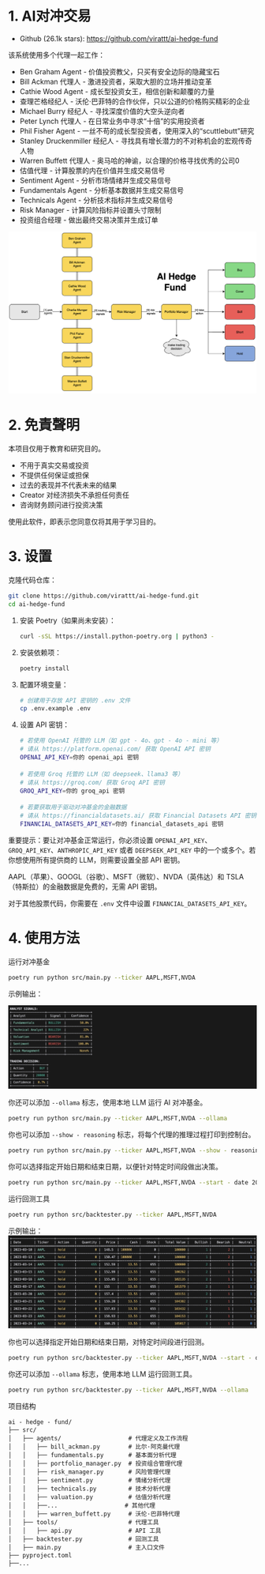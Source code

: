 # 1. AI对冲交易
- Github (26.1k stars): https://github.com/virattt/ai-hedge-fund

该系统使用多个代理一起工作：

- Ben Graham Agent - 价值投资教父，只买有安全边际的隐藏宝石
- Bill Ackman 代理人 - 激进投资者，采取大胆的立场并推动变革
- Cathie Wood Agent - 成长型投资女王，相信创新和颠覆的力量
- 查理芒格经纪人 - 沃伦·巴菲特的合作伙伴，只以公道的价格购买精彩的企业
- Michael Burry 经纪人 - 寻找深度价值的大空头逆向者
- Peter Lynch 代理人 - 在日常业务中寻求“十倍”的实用投资者
- Phil Fisher Agent - 一丝不苟的成长型投资者，使用深入的“scuttlebutt”研究
- Stanley Druckenmiller 经纪人 - 寻找具有增长潜力的不对称机会的宏观传奇人物
- Warren Buffett 代理人 - 奥马哈的神谕，以合理的价格寻找优秀的公司0
- 估值代理 - 计算股票的内在价值并生成交易信号
- Sentiment Agent - 分析市场情绪并生成交易信号
- Fundamentals Agent - 分析基本数据并生成交易信号
- Technicals Agent - 分析技术指标并生成交易信号
- Risk Manager - 计算风险指标并设置头寸限制
- 投资组合经理 - 做出最终交易决策并生成订单

![img.png](.06_多代理对冲交易/架构图.png)

# 2. 免責聲明

本项目仅用于教育和研究目的。

- 不用于真实交易或投资
- 不提供任何保证或担保
- 过去的表现并不代表未来的结果
- Creator 对经济损失不承担任何责任
- 咨询财务顾问进行投资决策

使用此软件，即表示您同意仅将其用于学习目的。

# 3. 设置

克隆代码仓库：
```bash
git clone https://github.com/virattt/ai-hedge-fund.git
cd ai-hedge-fund
```

1. 安装 Poetry（如果尚未安装）：
    ```bash
    curl -sSL https://install.python-poetry.org | python3 -
    ```

2. 安装依赖项：
    ```bash
    poetry install
    ```

3. 配置环境变量：
    ```bash
    # 创建用于存放 API 密钥的 .env 文件
    cp .env.example .env
    ```

4. 设置 API 密钥：
    ```bash
    # 若使用 OpenAI 托管的 LLM（如 gpt - 4o、gpt - 4o - mini 等）
    # 请从 https://platform.openai.com/ 获取 OpenAI API 密钥
    OPENAI_API_KEY=你的 openai_api 密钥
    
    # 若使用 Groq 托管的 LLM（如 deepseek、llama3 等）
    # 请从 https://groq.com/ 获取 Groq API 密钥
    GROQ_API_KEY=你的 groq_api 密钥
    
    # 若要获取用于驱动对冲基金的金融数据
    # 请从 https://financialdatasets.ai/ 获取 Financial Datasets API 密钥
    FINANCIAL_DATASETS_API_KEY=你的 financial_datasets_api 密钥
    ```

重要提示：要让对冲基金正常运行，你必须设置 `OPENAI_API_KEY`、`GROQ_API_KEY`、`ANTHROPIC_API_KEY` 或者 `DEEPSEEK_API_KEY` 中的一个或多个。若你想使用所有提供商的 LLM，则需要设置全部 API 密钥。

AAPL（苹果）、GOOGL（谷歌）、MSFT（微软）、NVDA（英伟达）和 TSLA（特斯拉）的金融数据是免费的，无需 API 密钥。

对于其他股票代码，你需要在 `.env` 文件中设置 `FINANCIAL_DATASETS_API_KEY`。

# 4. 使用方法

运行对冲基金
```bash
poetry run python src/main.py --ticker AAPL,MSFT,NVDA
```

示例输出：

![img.png](.06_多代理对冲交易/输出示例.png)

你还可以添加 `--ollama` 标志，使用本地 LLM 运行 AI 对冲基金。
```bash
poetry run python src/main.py --ticker AAPL,MSFT,NVDA --ollama
```

你也可以添加 `--show - reasoning` 标志，将每个代理的推理过程打印到控制台。
```bash
poetry run python src/main.py --ticker AAPL,MSFT,NVDA --show - reasoning
```
你可以选择指定开始日期和结束日期，以便针对特定时间段做出决策。
```bash
poetry run python src/main.py --ticker AAPL,MSFT,NVDA --start - date 2024-01-01 --end - date 2024-03-01 
```

运行回测工具

```bash
poetry run python src/backtester.py --ticker AAPL,MSFT,NVDA
```

示例输出：
![img.png](.06_多代理对冲交易/输出示例2.png)

你也可以选择指定开始日期和结束日期，对特定时间段进行回测。
```bash
poetry run python src/backtester.py --ticker AAPL,MSFT,NVDA --start - date 2024-01-01 --end - date 2024-03-01
```

你还可以添加 `--ollama` 标志，使用本地 LLM 运行回测工具。
```bash
poetry run python src/backtester.py --ticker AAPL,MSFT,NVDA --ollama
```

项目结构
```
ai - hedge - fund/
├── src/
│   ├── agents/                   # 代理定义及工作流程
│   │   ├── bill_ackman.py        # 比尔·阿克曼代理
│   │   ├── fundamentals.py       # 基本面分析代理
│   │   ├── portfolio_manager.py  # 投资组合管理代理
│   │   ├── risk_manager.py       # 风险管理代理
│   │   ├── sentiment.py          # 情绪分析代理
│   │   ├── technicals.py         # 技术分析代理
│   │   ├── valuation.py          # 估值分析代理
│   │   ├──...                   # 其他代理
│   │   ├── warren_buffett.py     # 沃伦·巴菲特代理
│   ├── tools/                    # 代理工具
│   │   ├── api.py                # API 工具
│   ├── backtester.py             # 回测工具
│   ├── main.py                   # 主入口文件
├── pyproject.toml
├──...
```
